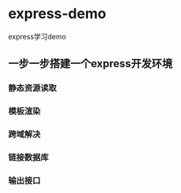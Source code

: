 # express-demo
express学习demo

## 一步一步搭建一个express开发环境

### 静态资源读取

### 模板渲染

### 跨域解决

### 链接数据库

### 输出接口
